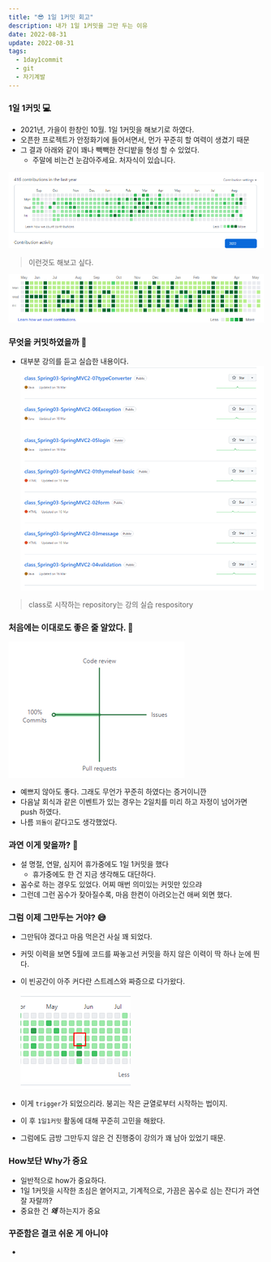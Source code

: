 ```yaml
---
title: "😎 1일 1커밋 회고"
description: 내가 1일 1커밋을 그만 두는 이유
date: 2022-08-31
update: 2022-08-31
tags:
  - 1day1commit
  - git
  - 자기계발
---
```


### 1일 1커밋 💻
 - 2021년, 가을이 한창인 10월. 1일 1커밋을 해보기로 하였다.
 - 오픈한 프로젝트가 안정화기에 들어서면서, 먼가 꾸준히 할 여력이 생겼기 때문
 - 그 결과 아래와 같이 꽤나 빽빽한 잔디밭을 형성 할 수 있었다.
    + 주말에 비는건 눈감아주세요. 처자식이 있습니다.
 
 ![1day 1commit result](1day1commit_result.png)
  > 이런것도 해보고 싶다.

 ![hello world](helloworld.png)

### 무엇을 커밋하였을까 🚀
 - 대부분 강의를 듣고 실습한 내용이다.
 ![git_repository](git_repository.png)
 > class로 시작하는 repository는 강의 실습 respository

### 처음에는 이대로도 좋은 줄 알았다. 🤣
![activity](activity.png)
 - 예쁘지 않아도 좋다. 그래도 무언가 꾸준히 하였다는 증거이니깐
 - 다음날 회식과 같은 이벤트가 있는 경우는 2일치를 미리 하고 자정이 넘어가면 push 하였다.
 - 나름 ```꾀돌이``` 같다고도 생각했었다.
 
 ### 과연 이게 맞을까? 🤔
 - 설 명절, 연말, 심지어 휴가중에도 1일 1커밋을 했다
   * 휴가중에도 한 건 지금 생각해도 대단하다.
 - 꼼수로 하는 경우도 있었다. 어찌 매번 의미있는 커밋만 있으랴
 - 그런데 그런 꼼수가 잦아질수록, 마음 한켠이 아려오는건 애써 외면 했다.

### 그럼 이제 그만두는 거야? 😅
 - 그만둬야 겠다고 마음 먹은건 사실 꽤 되었다.
 - 커밋 이력을 보면 5월에 코드를 짜놓고선 커밋을 하지 않은 이력이 딱 하나 눈에 띈다.
 - 이 빈공간이 아주 커다란 스트레스와 짜증으로 다가왔다.

   ![crack](crack.png)
 - 이게 ```trigger```가 되었으리라. 붕괴는 작은 균열로부터 시작하는 법이지.
 - 이 후 ```1일1커밋``` 활동에 대해 꾸준히 고민을 해왔다.
 - 그럼에도 금방 그만두지 않은 건 진행중이 강의가 꽤 남아 있었기 때문.
 
### How보단 Why가 중요
 - 일반적으로 how가 중요하다.
 - 1일 1커밋을 시작한 초심은 옅어지고, 기계적으로, 가끔은 꼼수로 심는 잔디가 과연 잘 자랄까?
 - 중요한 건 ***왜*** 하는지가 중요

### 꾸준함은 결코 쉬운 게 아니야
 - 